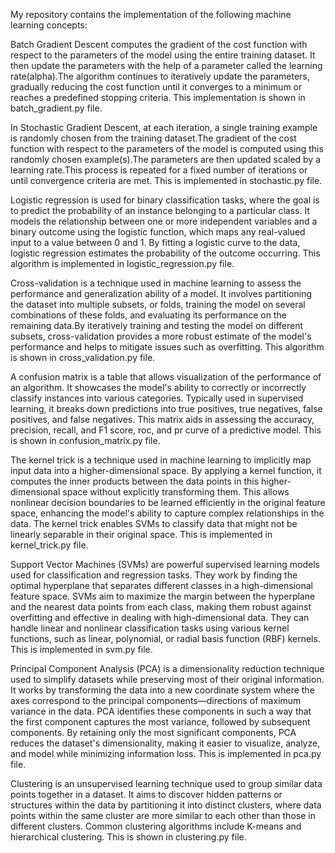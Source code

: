 My repository contains the implementation of the following machine learning concepts:  

Batch Gradient Descent computes the gradient of the cost function with respect to the parameters of the model using the entire training dataset. It then update the parameters with the help of a parameter called the learning rate(alpha).The algorithm continues to iteratively update the parameters, gradually reducing the cost function until it converges to a minimum or reaches a predefined stopping criteria.
This implementation is shown in batch_gradient.py file.

In Stochastic Gradient Descent, at each iteration, a single training example is randomly chosen from the training dataset.The gradient of the cost function with respect to the parameters of the model is computed using this randomly chosen example(s).The parameters are then updated scaled by a learning rate.This process is repeated for a fixed number of iterations or until convergence criteria are met.
This is implemented in stochastic.py file.

Logistic regression is used for binary classification tasks, where the goal is to predict the probability of an instance belonging to a particular class. It models the relationship between one or more independent variables and a binary outcome using the logistic function, which maps any real-valued input to a value between 0 and 1. By fitting a logistic curve to the data, logistic regression estimates the probability of the outcome occurring.
This algorithm is implemented in logistic_regression.py file.

Cross-validation is a technique used in machine learning to assess the performance and generalization ability of a model. It involves partitioning the dataset into multiple subsets, or folds, training the model on several combinations of these folds, and evaluating its performance on the remaining data.By iteratively training and testing the model on different subsets, cross-validation provides a more robust estimate of the model's performance and helps to mitigate issues such as overfitting.
This algorithm is shown in cross_validation.py file.

A confusion matrix is a table that allows visualization of the performance of an algorithm. It showcases the model's ability to correctly or incorrectly classify instances into various categories. Typically used in supervised learning, it breaks down predictions into true positives, true negatives, false positives, and false negatives. This matrix aids in assessing the accuracy, precision, recall, and F1 score, roc, and pr curve of a predictive model.
This is shown in confusion_matrix.py file.

The kernel trick is a technique used in machine learning to implicitly map input data into a higher-dimensional space. By applying a kernel function, it computes the inner products between the data points in this higher-dimensional space without explicitly transforming them. This allows nonlinear decision boundaries to be learned efficiently in the original feature space, enhancing the model's ability to capture complex relationships in the data. The kernel trick enables SVMs to classify data that might not be linearly separable in their original space.
This is implemented in kernel_trick.py file.

Support Vector Machines (SVMs) are powerful supervised learning models used for classification and regression tasks. They work by finding the optimal hyperplane that separates different classes in a high-dimensional feature space. SVMs aim to maximize the margin between the hyperplane and the nearest data points from each class, making them robust against overfitting and effective in dealing with high-dimensional data. They can handle linear and nonlinear classification tasks using various kernel functions, such as linear, polynomial, or radial basis function (RBF) kernels.
This is implemented in svm.py file.

Principal Component Analysis (PCA) is a dimensionality reduction technique used to simplify datasets while preserving most of their original information. It works by transforming the data into a new coordinate system where the axes correspond to the principal components—directions of maximum variance in the data. PCA identifies these components in such a way that the first component captures the most variance, followed by subsequent components. By retaining only the most significant components, PCA reduces the dataset's dimensionality, making it easier to visualize, analyze, and model while minimizing information loss.
This is implemented in pca.py file.

Clustering is an unsupervised learning technique used to group similar data points together in a dataset. It aims to discover hidden patterns or structures within the data by partitioning it into distinct clusters, where data points within the same cluster are more similar to each other than those in different clusters. Common clustering algorithms include K-means and hierarchical clustering.
This is shown in clustering.py file.
